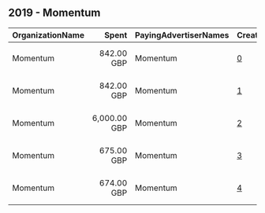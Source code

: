 ## 2019 - Momentum 
|OrganizationName|Spent|PayingAdvertiserNames|CreativeUrls|Impressions|Genders|AgeBrackets|CountryCodes|BillingAddresses|CandidateBallotInformation|
|:---|---:|:---|:---|---:|:---|:---|:---|:---|:---|
|Momentum|842.00 GBP|Momentum|[0](https://www.snap.com/political-ads/asset/55c224decd754bde333b51acadf8e534f51484dc2d333a4749fa6208c7f32daa?mediaType=mp4)|722,711||18+|united kingdom|"Cannon Wharf, Pell Street, Surrey Quays,London,SE85EN,GB"|Momentum General Election|
|Momentum|842.00 GBP|Momentum|[1](https://www.snap.com/political-ads/asset/55c224decd754bde333b51acadf8e534f51484dc2d333a4749fa6208c7f32daa?mediaType=mp4)|722,025||18+|united kingdom|"Cannon Wharf, Pell Street, Surrey Quays,London,SE85EN,GB"|Momentum General Election|
|Momentum|6,000.00 GBP|Momentum|[2](https://www.snap.com/political-ads/asset/710182f580a11416f54666d92d345d35206494d0f3bf618ef7ecdb6de03171ec?mediaType=mp4)|587,993||18+|united kingdom|"Cannon Wharf, Pell Street, Surrey Quays,London,SE85EN,GB"|Momentum General Election|
|Momentum|675.00 GBP|Momentum|[3](https://www.snap.com/political-ads/asset/70a2ee4d88afb467ab1a6fd00cf862b7d52ec8219dc7530dd41076a20cb41353?mediaType=mp4)|586,034||18+|united kingdom|"Cannon Wharf, Pell Street, Surrey Quays,London,SE85EN,GB"|Momentum General Election|
|Momentum|674.00 GBP|Momentum|[4](https://www.snap.com/political-ads/asset/70a2ee4d88afb467ab1a6fd00cf862b7d52ec8219dc7530dd41076a20cb41353?mediaType=mp4)|585,336||18+|united kingdom|"Cannon Wharf, Pell Street, Surrey Quays,London,SE85EN,GB"|Momentum General Election|
